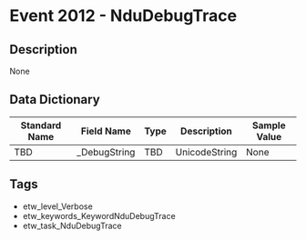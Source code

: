# Event 2012 - NduDebugTrace

## Description
None

## Data Dictionary
|Standard Name|Field Name|Type|Description|Sample Value|
|---|---|---|---|---|
|TBD|_DebugString|TBD|UnicodeString|None|None|

## Tags
* etw_level_Verbose
* etw_keywords_KeywordNduDebugTrace
* etw_task_NduDebugTrace